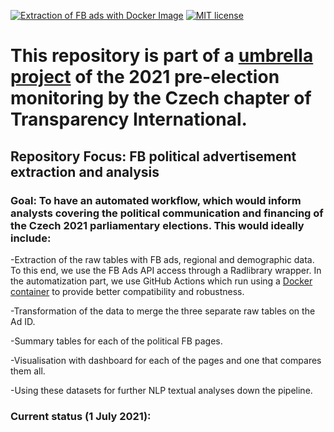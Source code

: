 [![Extraction of FB ads with Docker Image](https://github.com/opop999/election_monitoring_fb_ads/actions/workflows/docker.yml/badge.svg?branch=master)](https://github.com/opop999/election_monitoring_fb_ads/actions/workflows/docker.yml)
[![MIT license](https://img.shields.io/badge/License-MIT-blue.svg)](https://lbesson.mit-license.org/)

# This repository is part of a [umbrella project](https://github.com/opop999?tab=projects) of the 2021 pre-election monitoring by the Czech chapter of Transparency International.

## Repository Focus: FB political advertisement extraction and analysis

### Goal: To have an automated workflow, which would inform analysts covering the political communication and financing of the Czech 2021 parliamentary elections. This would ideally include:
-Extraction of the raw tables with FB ads, regional and demographic data. To this end, we use the FB Ads API access through a Radlibrary wrapper. In the automatization part, we use GitHub Actions which run using a [Docker container](https://hub.docker.com/u/rocker) to provide better compatibility and robustness.

-Transformation of the data to merge the three separate raw tables on the Ad ID.

-Summary tables for each of the political FB pages.

-Visualisation with dashboard for each of the pages and one that compares them all.

-Using these datasets for further NLP textual analyses down the pipeline.

### Current status (1 July 2021):

